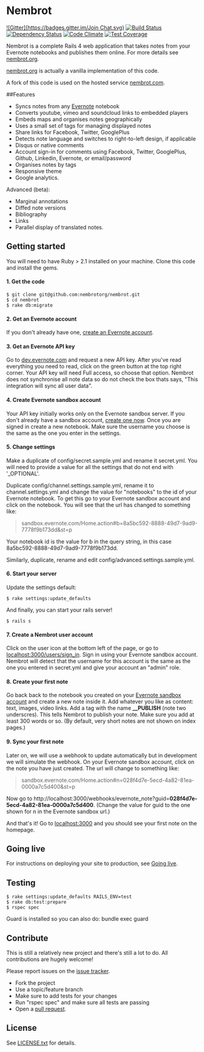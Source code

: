 # Nembrot
[![Gitter](https://badges.gitter.im/Join Chat.svg)](https://gitter.im/nembrotorg/nembrot?utm_source=badge&utm_medium=badge&utm_campaign=pr-badge&utm_content=badge)
[![Build Status](https://travis-ci.org/nembrotorg/nembrot.png?branch=master)][travis]
[![Dependency Status](https://gemnasium.com/nembrotorg/nembrot.png)][gemnasium]
[![Code Climate](https://codeclimate.com/github/nembrotorg/nembrot.png)][codeclimate]
[![Test Coverage](https://codeclimate.com/github/nembrotorg/nembrot/badges/coverage.svg)][testcoverage]

[travis]: http://travis-ci.org/nembrotorg/nembrot
[gemnasium]: https://gemnasium.com/nembrotorg/nembrot
[codeclimate]: https://codeclimate.com/github/nembrotorg/nembrot
[testcoverage]: https://codeclimate.com/github/nembrotorg/nembrot

Nembrot is a complete Rails 4 web application that takes notes from your Evernote notebooks and publishes them online. For more details see [nembrot.org](http:nembrot.org).

[nembrot.org](http:nembrot.org) is actually a vanilla implementation of this code.

A fork of this code is used on the hosted service [nembrot.com](http://nembrot.com).

##Features
* Syncs notes from any [Evernote](http://evernote.com) notebook
* Converts youtube, vimeo and soundcloud links to embedded players
* Embeds maps and organises notes geographically
* Uses a small set of tags for managing displayed notes
* Share links for Facebook, Twitter, GooglePlus
* Detects note language and switches to right-to-left design, if applicable
* Disqus or native comments
* Account sign-in for comments using Facebook, Twitter, GooglePlus, Github, Linkedin, Evernote, or email/password
* Organises notes by tags
* Responsive theme
* Google analytics.

Advanced (beta):
* Marginal annotations
* Diffed note versions
* Bibliography
* Links
* Parallel display of translated notes.


## Getting started
You will need to have Ruby > 2.1 installed on your machine. Clone this code and install the gems.

#### 1. Get the code
```
$ git clone git@github.com:nembrotorg/nembrot.git
$ cd nembrot
$ rake db:migrate
```

#### 2. Get an Evernote account
If you don't already have one, [create an Evernote account](https://www.evernote.com/Registration.action).


#### 3. Get an Evernote API key
Go to [dev.evernote.com](http://dev.evernote.com/doc/) and request a new API key. After you've read everything you need to read, click on the green button at the top right corner. Your API key will need Full access, so choose that option. Nembrot does not synchronise all note data so do not check the box thats says, "This integration will sync all user data".


#### 4. Create Evernote sandbox account
Your API key initially works only on the Evernote sandbox server. If you don't already have a sandbox account, [create one now](https://sandbox.evernote.com/Registration.action). Once you are signed in create a new notebook. Make sure the username you choose is the same as the one you enter in the settings.


#### 5. Change settings
Make a duplicate of config/secret.sample.yml and rename it secret.yml. You will need to provide a value for all the settings that do not end with '_OPTIONAL'.

Duplicate config/channel.settings.sample.yml, rename it to channel.settings.yml and change the value for "notebooks" to the id of your Evernote notebook. To get this go to your Evernote sandbox account and click on the notebook. You will see that the url has changed to something like:

> sandbox.evernote.com/Home.action#b=8a5bc592-8888-49d7-9ad9-7778f9b173dd&st=p

Your notebook id is the value for b in the query string, in this case 8a5bc592-8888-49d7-9ad9-7778f9b173dd.

Similarly, duplicate, rename and edit config/advanced.settings.sample.yml.


#### 6. Start your server
Update the settings default:

    $ rake settings:update_defaults

And finally, you can start your rails server!

    $ rails s


#### 7. Create a Nembrot user account
Click on the user icon at the bottom left of the page, or go to [localhost:3000/users/sign_in](http://localhost:3000/users/sign_in). Sign in using your Evernote sandbox account. Nembrot will detect that the username for this account is the same as the one you entered in secret.yml and give your account an "admin" role.


#### 8. Create your first note
Go back back to the notebook you created on your [Evernote sandbox account](http://sandbox.evernote.com) and create a new note inside it. Add whatever you like as content: text, images, video links. Add a tag with the name **__PUBLISH** (note two underscres). This tells Nembrot to publish your note. Make sure you add at least 300 words or so. (By default, very short notes are not shown on index pages.)


#### 9. Sync your first note
Later on, we will use a webhook to update automatically but in development we will simulate the webhook. On your Evernote sandbox account, click on the note you have just created. The url will change to something like:

> sandbox.evernote.com/Home.action#n=028f4d7e-5ecd-4a82-81ea-0000a7c5d400&st=p

Now go to http://localhost:3000/webhooks/evernote_note?guid=**028f4d7e-5ecd-4a82-81ea-0000a7c5d400**. (Change the value for guid to the one shown for n in the Evernote sandbox url.)

And that's it! Go to [localhost:3000](http://localhost:3000) and you should see your first note on the homepage.


## Going live

For instructions on deploying your site to production, see [Going live](http://nembrot.org/going-live).


## Testing
```
$ rake settings:update_defaults RAILS_ENV=test
$ rake db:test:prepare
$ rspec spec
```

Guard is installed so you can also do:
   bundle exec guard


## Contribute
This is still a relatively new project and there's still a lot to do. All contributions are hugely welcome!

Please report issues on the [issue tracker](https://github.com/nembrotorg/nembrot/issues). 

* Fork the project
* Use a topic/feature branch
* Make sure to add tests for your changes
* Run "rspec spec" and make sure all tests are passing
* Open a [pull request](https://help.github.com/articles/using-pull-requests).


## License
See [LICENSE.txt](https://github.com/nembrotorg/nembrot/blob/master/LICENSE.txt) for details.
